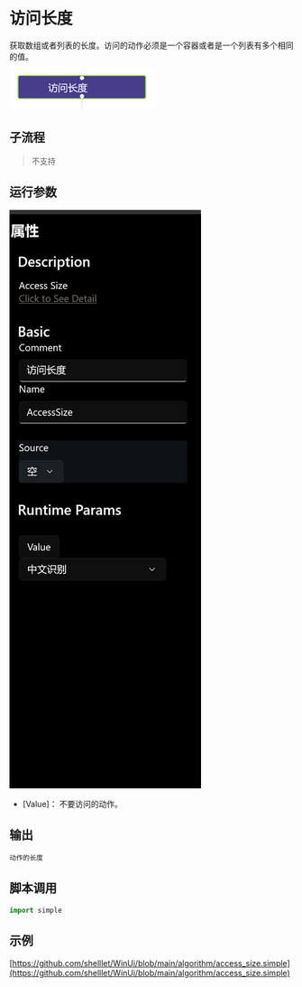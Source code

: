 # 访问长度 
获取数组或者列表的长度。访问的动作必须是一个容器或者是一个列表有多个相同的值。

![action](./images/2022-11-26_193743.png ':size=90%')

## 子流程

> 不支持

## 运行参数
![param](./images/2022-11-26_193826.png ':size=90%')

* [Value]： 不要访问的动作。

## 输出
  
    动作的长度


## 脚本调用

```python
import simple


```

## 示例

[https://github.com/shelllet/WinUi/blob/main/algorithm/access_size.simple](https://github.com/shelllet/WinUi/blob/main/algorithm/access_size.simple)

